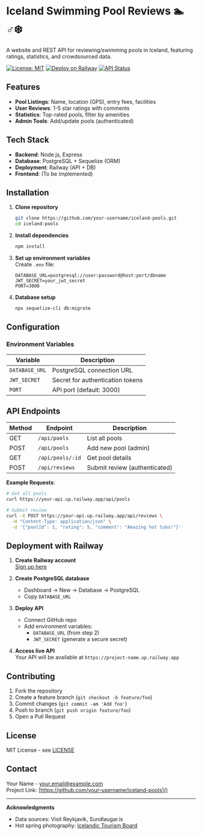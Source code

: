 # Iceland Swimming Pool Reviews 🏊♂️❄️

A website and REST API for reviewing/swimming pools in Iceland, featuring ratings, statistics, and crowdsourced data.

[![License: MIT](https://img.shields.io/badge/License-MIT-blue.svg)](https://opensource.org/licenses/MIT)
[![Deploy on Railway](https://railway.app/button.svg)](https://railway.app/new/template?template=)
[![API Status](https://img.shields.io/endpoint?url=https://your-api.up.railway.app/api/health)]()

## Features
- **Pool Listings**: Name, location (GPS), entry fees, facilities
- **User Reviews**: 1-5 star ratings with comments
- **Statistics**: Top-rated pools, filter by amenities
- **Admin Tools**: Add/update pools (authenticated)

## Tech Stack
- **Backend**: Node.js, Express
- **Database**: PostgreSQL + Sequelize (ORM)
- **Deployment**: Railway (API + DB)
- **Frontend**: (To be implemented)

## Installation

1. **Clone repository**
   ```bash
   git clone https://github.com/your-username/iceland-pools.git
   cd iceland-pools
   ```

2. **Install dependencies**
   ```bash
   npm install
   ```

3. **Set up environment variables**  
   Create `.env` file:
   ```env
   DATABASE_URL=postgresql://user:password@host:port/dbname
   JWT_SECRET=your_jwt_secret
   PORT=3000
   ```

4. **Database setup**
   ```bash
   npx sequelize-cli db:migrate
   ```

## Configuration

### Environment Variables
| Variable        | Description                     |
|-----------------|---------------------------------|
| `DATABASE_URL`  | PostgreSQL connection URL       |
| `JWT_SECRET`    | Secret for authentication tokens|
| `PORT`          | API port (default: 3000)        |

## API Endpoints

| Method | Endpoint           | Description                   |
|--------|--------------------|-------------------------------|
| GET    | `/api/pools`       | List all pools                |
| POST   | `/api/pools`       | Add new pool (admin)          |
| GET    | `/api/pools/:id`   | Get pool details              |
| POST   | `/api/reviews`     | Submit review (authenticated) |

**Example Requests**:
```bash
# Get all pools
curl https://your-api.up.railway.app/api/pools

# Submit review
curl -X POST https://your-api.up.railway.app/api/reviews \
  -H "Content-Type: application/json" \
  -d '{"poolId": 1, "rating": 5, "comment": "Amazing hot tubs!"}'
```

## Deployment with Railway

1. **Create Railway account**  
   [Sign up here](https://railway.app)

2. **Create PostgreSQL database**  
   - Dashboard → New → Database → PostgreSQL
   - Copy `DATABASE_URL`

3. **Deploy API**  
   - Connect GitHub repo
   - Add environment variables:
     - `DATABASE_URL` (from step 2)
     - `JWT_SECRET` (generate a secure secret)

4. **Access live API**  
   Your API will be available at `https://project-name.up.railway.app`

## Contributing
1. Fork the repository
2. Create a feature branch (`git checkout -b feature/foo`)
3. Commit changes (`git commit -am 'Add foo'`)
4. Push to branch (`git push origin feature/foo`)
5. Open a Pull Request

## License
MIT License - see [LICENSE](LICENSE)

## Contact
Your Name - your.email@example.com  
Project Link: [https://github.com/your-username/iceland-pools]()

---

**Acknowledgments**  
- Data sources: Visit Reykjavík, Sundlaugar.is  
- Hot spring photography: [Icelandic Tourism Board]()